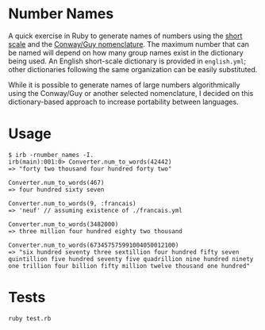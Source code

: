 # Number Names

A quick exercise in Ruby to generate names of numbers using the [short scale](https://en.wikipedia.org/wiki/Long_and_short_scales) and the [Conway/Guy nomenclature](https://en.wikipedia.org/wiki/Names_of_large_numbers#cite_note-a-14). The maximum number that can be named will depend on how many group names exist in the dictionary being used. An English short-scale dictionary is provided in `english.yml`; other dictionaries following the same organization can be easily substituted.

While it is possible to generate names of large numbers algorithmically using the Conway/Guy or another selected nomenclature, I decided on this dictionary-based approach to increase portability between languages.

# Usage

    $ irb -rnumber_names -I.
    irb(main):001:0> Converter.num_to_words(42442)
    => "forty two thousand four hundred forty two"

    Converter.num_to_words(467)
    => four hundred sixty seven

    Converter.num_to_words(9, :francais)
    => 'neuf' // assuming existence of ./francais.yml

    Converter.num_to_words(3482000)
    => three million four hundred eighty two thousand

    Converter.num_to_words(673457575991004050012100)
    => "six hundred seventy three sextillion four hundred fifty seven
    quintillion five hundred seventy five quadrillion nine hundred ninety
    one trillion four billion fifty million twelve thousand one hundred"

# Tests

    ruby test.rb

